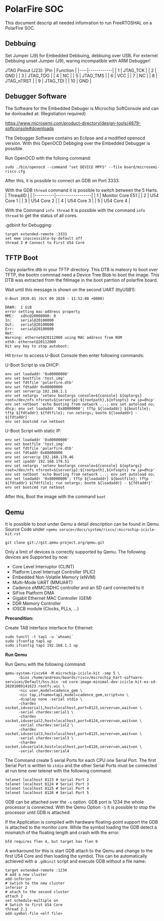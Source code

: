 PolarFire SOC
=============
This document descrip all needed infomration to run FreeRTOSHAL on a PolarFire SOC.

Debbuing
--------
Set Jumper (J9) for Embedded Debbuing, debbuing over USB. 
For externel Debbuing unset Jumper (J9), waring incompatible with ARM Debugger!

JTAG Pinout (J23): 
|Pin | Function   |
|----|------------|
| 1  | JTAG_TCK   |
| 2  | GND        | 
| 3  | JTAG_TDO   | 
| 4  | NC         | 
| 5  | JTAG_TMS   |
| 6  | VCC        |
| 7  | NC         | 
| 8  | JTAG_nTRST |
| 9  | JTAG_TDI   | 
| 10 | GND        | 

Debugger Software
-----------------
The Software for the Embedded Debuger is Microchip SoftConsole and can be donloaded at: (Registiation required)

https://www.microsemi.com/product-directory/design-tools/4879-softconsole#downloads

The Debugger Software contains an Eclipse and a modified openocd version. With this OpenOCD Debbging over the Embedded Debugger is possible. 

Run OpenOCD with the folloing command: 

```
sudo ./bin/openocd --command "set DEVICE MPFS" --file board/microsemi-riscv.cfg
```

After this, it is possible to connect an GDB on Port 3333. 

With the GDB `thread` command it is possible to switch between the 5 Harts.
| ThreadID |                  |
|----------|------------------|
| 1        | Monitor Core E51 |
| 2        | U54 Core 1       | 
| 3        | U54 Core 2       | 
| 4        | U54 Core 3       | 
| 5        | U54 Core 4       | 

With the Command `info thread` 
It is possible with the command `info thread` to get the status of all cores. 

.gdbinit for Debugging: 

```
target extended-remote :3333
set mem inaccessible-by-default off
thread 2 # Connect to First U54 Core
```

TFTP Boot
---------

Copy polarfire.dtb in your TFTP directory. This DTB is mateory to boot over TFTP, the bootm commnad need a Device Tree Blob to boot the image. 
This DTB was extracted from the fitImage in the boot patrtion of polarfire board.

Wait until this message is shown on the second UART (ttyUSB1):

```
U-Boot 2020.01 (Oct 09 2020 - 11:52:08 +0000)

DRAM:  1 GiB
error setting mac-address property
MMC:   sdhc@20008000: 0
In:    serial@20100000
Out:   serial@20100000
Err:   serial@20100000
Net:   
Warning: ethernet@20112000 using MAC address from ROM
eth0: ethernet@20112000
Hit any key to stop autoboot: 
```
Hit `Enter` to access U-Boot Console then enter following commands:

U-Boot Script ip via DHCP:

```
env set loadaddr '0x80000000'
env set bootfile 'test.img'
env set fdtfile 'polarfire.dtb'
env set fdtaddr 0x88000000
env set serverip 192.168.1.1
env set netargs 'setenv bootargs console=${console} ${optargs} root=/dev/nfs nfsroot=${serverip}:${rootpath},${nfsopts} rw ip=dhcp'
env set netboot 'echo Booting from network ...; env set autoload no; dhcp; env set loadaddr '0x80000000'; tftp ${loadaddr} ${bootfile}; tftp ${fdtaddr} ${fdtfile}; run netargs; bootm ${loadaddr} - ${fdtaddr}'
env set bootcmd run netboot
```

U-Boot Script with static IP:

```
env set loadaddr '0x80000000'
env set bootfile 'test.img'
env set fdtfile 'polarfire.dtb'
env set fdtaddr 0x88000000
env set serverip 192.168.178.46
env set ipaddr 192.168.178.51
env set netargs 'setenv bootargs console=${console} ${optargs} root=/dev/nfs nfsroot=${serverip}:${rootpath},${nfsopts} rw ip=dhcp'
env set netboot 'echo Booting from network ...; env set autoload no; env set loadaddr '0x80000000'; tftp ${loadaddr} ${bootfile}; tftp ${fdtaddr} ${fdtfile}; run netargs; bootm ${loadaddr} - ${fdtaddr}'
env set bootcmd run netboot
```

After this, Boot the image with the command `boot`

Qemu
----

It is possible to boot under Qemu a detail description can be found in Qemu Source Code under `<qemu soruce>/docs/system/riscv/:microchip-icicle-kit.rst`

```
git clone git://git.qemu-project.org/qemu.git
```

Only a limit of devices is correctly supported by Qemu.
The following devices are Supported by now:

 - Core Level Interruptor (CLINT)
 - Platform Level Interrupt Controller (PLIC)
 - Embedded Non-Volatile Memory (eNVM)
 - Multi-Mode UART (MMUART)
 - Cadence eMMC/SDHC controller and an SD card connected to it
 - SiFive Platform DMA
 - Gigabit Ethernet MAC Controller (GEM)
 - DDR Memory Controller
 - IOSCB module (Clocks, PLLs, ...)

**Precondition:**

Create TAB Interface interface for Ethernet: 
```
sudo tunctl -t tap1 -u `whoami`
sudo ifconfig tap1 up
sudo ifconfig tap1 192.168.1.1 up
```

**Run Qemu**

Run Qemu with the following command:

```
qemu-system-riscv64 -M microchip-icicle-kit -smp 5 \
      -bios /home/andreas/boards/riscv/microchip_hart-software-services/Default/hss.bin -sd core-image-minimal-dev-icicle-kit-es-sd-20201009141623.rootfs.wic \
      -nic user,model=cadence_gem \
      -nic tap,ifname=tap1,model=cadence_gem,script=no \
      -display none -serial stdio \
      -chardev socket,id=serial1,host=localhost,port=8123,server=on,wait=on \
      -serial chardev:serial1 \
      -chardev socket,id=serial2,host=localhost,port=8124,server=on,wait=on \
      -serial chardev:serial2 \
      -chardev socket,id=serial3,host=localhost,port=8125,server=on,wait=on \
      -serial chardev:serial3 \
      -chardev socket,id=serial4,host=localhost,port=8126,server=on,wait=on \
      -serial chardev:serial4
```

The Command create 5 serial Ports for each CPU one Serial Port. The first Serial Port is written to
`stdio` and the other Serial Ports must be connected at run time over telenet with the following command: 

```
telenet localhost 8123 # Serial Port 2
telenet localhost 8124 # Serial Port 3
telenet localhost 8125 # Serial Port 4
telenet localhost 8126 # Serial Port 5
```

GDB can be attached over the `-s` option. GDB port is 1234 the whole processor is connected.
With the Qemu Option `-S` it is possible to stop the processor until GDB is attached.

If the Application is compiled with hardware floating-point support the GDB is attached to the monitor core.
While the symbol loading the GDB detect a mismatch of the floating length and crash with the error:
```
bfd requires flen 4, but target has flen 0
```

A workaround for this is start GDB attach to the Qemu and change to the first U54 Core and then loading the symbol.
This can be automatically achieved with a `.gdbinit` script and execute GDB without a file name:

```
target extended-remote :1234
# add a new cluster
add-inferior
# swtich to the new cluster
inferior 2
# atach to the second cluster
attach 2
set schedule-multiple on
# Swtich to first U54 Core
thread 2.1
add-symbol-file <elf file>
```
